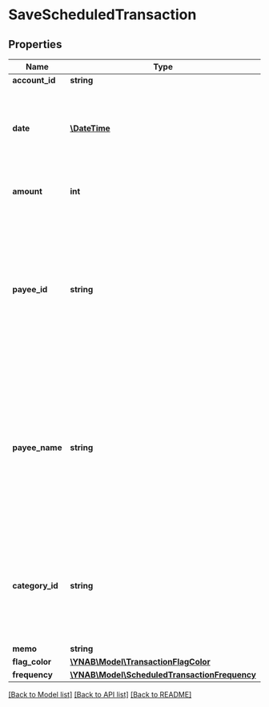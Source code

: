 # SaveScheduledTransaction

## Properties
Name | Type | Description | Notes
------------ | ------------- | ------------- | -------------
**account_id** | **string** |  | 
**date** | [**\DateTime**](\DateTime.md) | The scheduled transaction date in ISO format (e.g. 2016-12-01).  This should be a future date no more than 5 years into the future. | 
**amount** | **int** | The scheduled transaction amount in milliunits format. | [optional] 
**payee_id** | **string** | The payee for the scheduled transaction.  To create a transfer between two accounts, use the account transfer payee pointing to the target account.  Account transfer payees are specified as &#x60;transfer_payee_id&#x60; on the account resource. | [optional] 
**payee_name** | **string** | The payee name for the the scheduled transaction.  If a &#x60;payee_name&#x60; value is provided and &#x60;payee_id&#x60; has a null value, the &#x60;payee_name&#x60; value will be used to resolve the payee by either (1) a payee with the same name or (2) creation of a new payee. | [optional] 
**category_id** | **string** | The category for the scheduled transaction. Credit Card Payment categories are not permitted. Creating a split scheduled transaction is not currently supported. | [optional] 
**memo** | **string** |  | [optional] 
**flag_color** | [**\YNAB\Model\TransactionFlagColor**](TransactionFlagColor.md) |  | [optional] 
**frequency** | [**\YNAB\Model\ScheduledTransactionFrequency**](ScheduledTransactionFrequency.md) |  | [optional] 

[[Back to Model list]](../../README.md#documentation-for-models) [[Back to API list]](../../README.md#documentation-for-api-endpoints) [[Back to README]](../../README.md)

